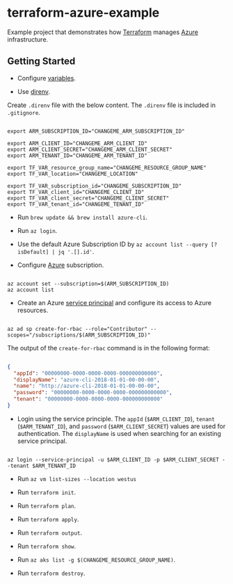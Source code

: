 # terraform-azure-example

Example project that demonstrates how [Terraform][terraform-link] manages [Azure][azure-link] infrastructure.

## Getting Started

* Configure [variables][terraform-link-docs-configuration-variables].

* Use [direnv][direnv-link].

Create `.direnv` file with the below content. The `.direnv` file is included in `.gitignore`.

```shell

export ARM_SUBSCRIPTION_ID="CHANGEME_ARM_SUBSCRIPTION_ID"

export ARM_CLIENT_ID="CHANGEME_ARM_CLIENT_ID"
export ARM_CLIENT_SECRET="CHANGEME_ARM_CLIENT_SECRET"
export ARM_TENANT_ID="CHANGEME_ARM_TENANT_ID"

export TF_VAR_resource_group_name="CHANGEME_RESOURCE_GROUP_NAME"
export TF_VAR_location="CHANGEME_LOCATION"

export TF_VAR_subscription_id="CHANGEME_SUBSCRIPTION_ID"
export TF_VAR_client_id="CHANGEME_CLIENT_ID"
export TF_VAR_client_secret="CHANGEME_CLIENT_SECRET"
export TF_VAR_tenant_id="CHANGEME_TENANT_ID"

```

* Run `brew update && brew install azure-cli`.

* Run `az login`.

* Use the default Azure Subscription ID by `az account list --query [?isDefault] | jq '.[].id'`.

* Configure [Azure][azure-link] subscription.

```shell

az account set --subscription=$(ARM_SUBSCRIPTION_ID)
az account list

```

* Create an Azure [service principal][service-principle-link] and configure its access to Azure resources.

```shell

az ad sp create-for-rbac --role="Contributor" --scopes="/subscriptions/$(ARM_SUBSCRIPTION_ID)"

```

The output of the `create-for-rbac` command is in the following format:

```json

{
  "appId": "00000000-0000-0000-0000-000000000000",
  "displayName": "azure-cli-2018-01-01-00-00-00",
  "name": "http://azure-cli-2018-01-01-00-00-00",
  "password": "00000000-0000-0000-0000-000000000000",
  "tenant": "00000000-0000-0000-0000-000000000000"
}

```

* Login using the service principle. The `appId` (`$ARM_CLIENT_ID`), `tenant` (`$ARM_TENANT_ID`), and `password` (`$ARM_CLIENT_SECRET`) values are used for authentication. The `displayName` is used when searching for an existing service principal.

```shell

az login --service-principal -u $ARM_CLIENT_ID -p $ARM_CLIENT_SECRET --tenant $ARM_TENANT_ID

```

* Run `az vm list-sizes --location westus`

* Run `terraform init`.

* Run `terraform plan`.

* Run `terraform apply`.

* Run `terraform output`.

* Run `terraform show`.

* Run `az aks list -g $(CHANGEME_RESOURCE_GROUP_NAME)`.

* Run `terraform destroy`.

[terraform-link]: https://www.terraform.io/
[azure-link]: https://azure.microsoft.com/
[terraform-link-docs-configuration-variables]: https://www.terraform.io/docs/configuration/variables.html#environment-variables
[direnv-link]: https://direnv.net/
[service-principle-link]: https://docs.microsoft.com/en-us/cli/azure/create-an-azure-service-principal-azure-cli
